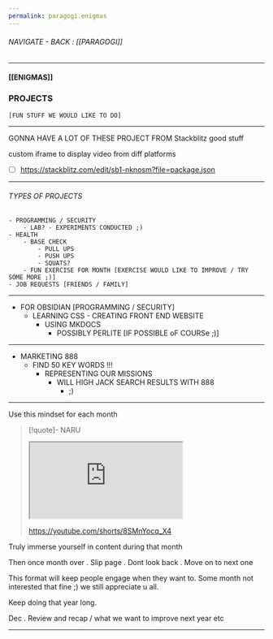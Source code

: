 ```yaml
---
permalink: paragogi.enigmas
---
```


###### NAVIGATE - BACK : [[PARAGOGI]]
---
#### [[ENIGMAS]]




### PROJECTS
	[FUN STUFF WE WOULD LIKE TO DO]


------


GONNA HAVE A LOT OF THESE PROJECT FROM 
Stackblitz
	good stuff

custom iframe to display video from diff platforms
- [ ] https://stackblitz.com/edit/sb1-nknosm?file=package.json




-----
###### TYPES OF PROJECTS
	- PROGRAMMING / SECURITY
		- LAB? - EXPERIMENTS CONDUCTED ;)
	- HEALTH
		- BASE CHECK
			- PULL UPS
			- PUSH UPS
			- SQUATS?
		- FUN EXERCISE FOR MONTH [EXERCISE WOULD LIKE TO IMPROVE / TRY SOME MORE ;)]
	- JOB REQUESTS [FRIENDS / FAMILY]

----

- FOR OBSIDIAN [PROGRAMMING / SECURITY]
	- LEARNING CSS - CREATING FRONT END WEBSITE
		- USING MKDOCS 
			- POSSIBLY PERLITE [IF POSSIBLE oF COURSe ;)]

---

- MARKETING 888
	- FIND 50 KEY WORDS !!!
		- REPRESENTING OUR MISSIONS
			- WILL HIGH JACK SEARCH RESULTS WITH 888 
				- ;)



---

Use this mindset for each month
>[!quote]- NARU 
><iframe allowfullscreen allow="accelerometer; autoplay; clipboard-write; encrypted-media; gyroscope; picture-in-picture" src="https://www.youtube.com/embed/8SMnYocq_X4" class="iframe-container iframe-youtube-short"> </iframe> 
> 
>https://youtube.com/shorts/8SMnYocq_X4

Truly immerse yourself in content during that month 

Then once month over . Slip page . Dont look back . Move on to next one


This format will keep people engage when they want to. Some month not interested that fine ;)   we still appreciate u all.

Keep doing that year long.

Dec . Review and recap / what we want to improve next year etc



----

